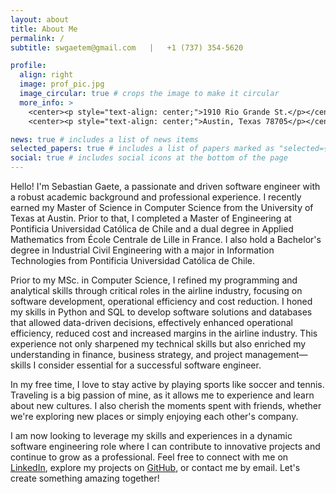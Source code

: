 ```yaml
---
layout: about
title: About Me
permalink: /
subtitle: swgaetem@gmail.com   |   +1 (737) 354-5620

profile:
  align: right
  image: prof_pic.jpg
  image_circular: true # crops the image to make it circular
  more_info: >
    <center><p style="text-align: center;">1910 Rio Grande St.</p></center>
    <center><p style="text-align: center;">Austin, Texas 78705</p></center>

news: true # includes a list of news items
selected_papers: true # includes a list of papers marked as "selected={true}"
social: true # includes social icons at the bottom of the page
---
```


Hello! I'm Sebastian Gaete, a passionate and driven software engineer with a robust academic background and professional experience. I recently earned my Master of Science in Computer Science from the University of Texas at Austin. Prior to that, I completed a Master of Engineering at Pontificia Universidad Católica de Chile and a dual degree in Applied Mathematics from École Centrale de Lille in France. I also hold a Bachelor's degree in Industrial Civil Engineering with a major in Information Technologies from Pontificia Universidad Católica de Chile.

Prior to my MSc. in Computer Science, I refined my programming and analytical skills through critical roles in the airline industry, focusing on software development, operational efficiency and cost reduction. I honed my skills in Python and SQL to develop software solutions and databases that allowed data-driven decisions, effectively enhanced operational efficiency, reduced cost and increased margins in the airline industry. This experience not only sharpened my technical skills but also enriched my understanding in finance, business strategy, and project management—skills I consider essential for a successful software engineer.

In my free time, I love to stay active by playing sports like soccer and tennis. Traveling is a big passion of mine, as it allows me to experience and learn about new cultures. I also cherish the moments spent with friends, whether we're exploring new places or simply enjoying each other's company.

I am now looking to leverage my skills and experiences in a dynamic software engineering role where I can contribute to innovative projects and continue to grow as a professional. Feel free to connect with me on [LinkedIn](https://linkedin.com/in/sebastianwgm), explore my projects on [GitHub](https://github.com/sebastianwgm), or contact me by email. Let's create something amazing together!
